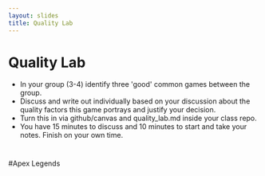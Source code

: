 ```yaml
---
layout: slides
title: Quality Lab
---
```


# Quality Lab

* In your group (3-4) identify three 'good' common games between the group.
* Discuss and write out individually based on your discussion about the quality factors this game portrays and justify your decision.
* Turn this in via github/canvas and quality_lab.md inside your class repo.
* You have 15 minutes to discuss and 10 minutes to start and take your notes. Finish on your own time.
#

#Apex Legends
